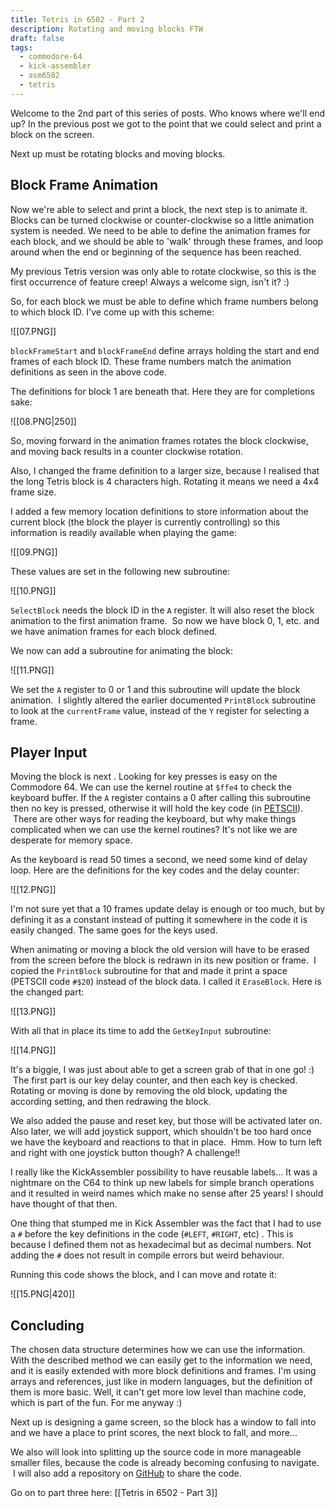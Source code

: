 ```yaml
---
title: Tetris in 6502 - Part 2
description: Rotating and moving blocks FTW
draft: false
tags:
  - commodore-64
  - kick-assembler
  - asm6502
  - tetris
---
```

Welcome to the 2nd part of this series of posts. Who knows where we'll end up? In the previous post we got to the point that we could select and print a block on the screen. 

Next up must be rotating blocks and moving blocks.

## Block Frame Animation

Now we're able to select and print a block, the next step is to animate it. Blocks can be turned clockwise or counter-clockwise so a little animation system is needed. We need to be able to define the animation frames for each block, and we should be able to 'walk' through these frames, and loop around when the end or beginning of the sequence has been reached.
  
My previous Tetris version was only able to rotate clockwise, so this is the first occurrence of feature creep! Always a welcome sign, isn't it? :)
  
So, for each block we must be able to define which frame numbers belong to which block ID. I've come up with this scheme:

![[07.PNG]]
  
`blockFrameStart` and `blockFrameEnd` define arrays holding the start and end frames of each block ID. These frame numbers match the animation definitions as seen in the above code.  

The definitions for block 1 are beneath that. Here they are for completions sake:  

![[08.PNG|250]]

So, moving forward in the animation frames rotates the block clockwise, and moving back results in a counter clockwise rotation.
  
Also, I changed the frame definition to a larger size, because I realised that the long Tetris block is 4 characters high. Rotating it means we need a 4x4 frame size.  
  
I added a few memory location definitions to store information about the current block (the block the player is currently controlling) so this information is readily available when playing the game:

![[09.PNG]]
  
These values are set in the following new subroutine:

![[10.PNG]]
  
`SelectBlock` needs the block ID in the `A` register. It will also reset the block animation to the first animation frame.  So now we have block 0, 1, etc. and we have animation frames for each block defined.
  
We now can add a subroutine for animating the block:

![[11.PNG]]
  
We set the `A` register to 0 or 1 and this subroutine will update the block animation.  I slightly altered the earlier documented `PrintBlock` subroutine to look at the `currentFrame` value, instead of the `Y` register for selecting a frame.  

## Player Input
  
Moving the block is next . Looking for key presses is easy on the Commodore 64. We can use the kernel routine at `$ffe4` to check the keyboard buffer. If the `A` register contains a 0 after calling this subroutine then no key is pressed, otherwise it will hold the key code (in [PETSCII](http://en.wikipedia.org/wiki/PETSCII)).  There are other ways for reading the keyboard, but why make things complicated when we can use the kernel routines? It's not like we are desperate for memory space.  
  
As the keyboard is read 50 times a second, we need some kind of delay loop. Here are the definitions for the key codes and the delay counter: 

![[12.PNG]]
 
I'm not sure yet that a 10 frames update delay is enough or too much, but by defining it as a constant instead of putting it somewhere in the code it is easily changed. The same goes for the keys used.
  
When animating or moving a block the old version will have to be erased from the screen before the block is redrawn in its new position or frame.  I copied the `PrintBlock` subroutine for that and made it print a space (PETSCII code `#$20`) instead of the block data. I called it `EraseBlock`. Here is the changed part:  

![[13.PNG]]

With all that in place its time to add the `GetKeyInput` subroutine:

![[14.PNG]]

It's a biggie, I was just about able to get a screen grab of that in one go! :)  The first part is our key delay counter, and then each key is checked. Rotating or moving is done by removing the old block, updating the according setting, and then redrawing the block.  
  
We also added the pause and reset key, but those will be activated later on. Also later, we will add joystick support, which shouldn't be too hard once we have the keyboard and reactions to that in place.  Hmm. How to turn left and right with one joystick button though? A challenge!!
  
I really like the KickAssembler possibility to have reusable labels... It was a nightmare on the C64 to think up new labels for simple branch operations and it resulted in weird names which make no sense after 25 years! I should have thought of that then.
  
One thing that stumped me in Kick Assembler was the fact that I had to use a `#` before the key definitions in the code (`#LEFT`, `#RIGHT`, etc) . This is because I defined them not as hexadecimal but as decimal numbers. Not adding the `#` does not result in compile errors but weird behaviour.  
  
Running this code shows the block, and I can move and rotate it:

![[15.PNG|420]]

## Concluding
  
The chosen data structure determines how we can use the information. With the described method we can easily get to the information we need, and it is easily extended with more block definitions and frames. I'm using arrays and references, just like in modern languages, but the definition of them is more basic. Well, it can't get more low level than machine code, which is part of the fun. For me anyway :)  
  
Next up is designing a game screen, so the block has a window to fall into and we have a place to print scores, the next block to fall, and more...
  
We also will look into splitting up the source code in more manageable smaller files, because the code is already becoming confusing to navigate.  I will also add a repository on [GitHub](https://github.com/wiebow) to share the code.

Go on to part three here: [[Tetris in 6502 - Part 3]]
